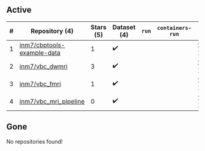 ## Active
| # | Repository (4) | Stars (5) | Dataset (4) | `run` | `containers-run` | Last Modified |
| --- | --- | --- | --- | --- | --- | --- |
| 1 | [inm7/cbptools-example-data](https://github.com/inm7/cbptools-example-data) | 1 | :heavy_check_mark: |  |  | 2019-12-18 14:07:06+00:00 |
| 2 | [inm7/vbc_dwmri](https://github.com/inm7/vbc_dwmri) | 3 | :heavy_check_mark: |  |  | 2021-11-02 17:35:30+00:00 |
| 3 | [inm7/vbc_fmri](https://github.com/inm7/vbc_fmri) | 1 | :heavy_check_mark: |  |  | 2020-11-27 10:23:20+00:00 |
| 4 | [inm7/vbc_mri_pipeline](https://github.com/inm7/vbc_mri_pipeline) | 0 | :heavy_check_mark: |  |  | 2021-11-03 12:20:10+00:00 |

## Gone
No repositories found!
